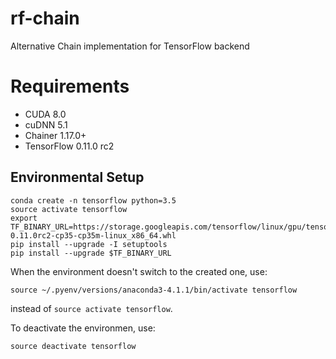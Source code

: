 # rf-chain

Alternative Chain implementation for TensorFlow backend

# Requirements

- CUDA 8.0
- cuDNN 5.1
- Chainer 1.17.0+
- TensorFlow 0.11.0 rc2

## Environmental Setup

```
conda create -n tensorflow python=3.5
source activate tensorflow
export TF_BINARY_URL=https://storage.googleapis.com/tensorflow/linux/gpu/tensorflow-0.11.0rc2-cp35-cp35m-linux_x86_64.whl
pip install --upgrade -I setuptools
pip install --upgrade $TF_BINARY_URL
```

When the environment doesn't switch to the created one, use:

```
source ~/.pyenv/versions/anaconda3-4.1.1/bin/activate tensorflow
```

instead of `source activate tensorflow`.

To deactivate the environmen, use:

```
source deactivate tensorflow
```

